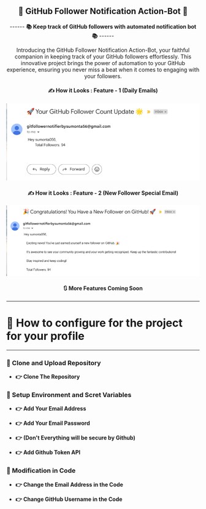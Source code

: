 <div align = "center">

## 🤖 GitHub Follower Notification Action-Bot 🤖

------ **📚 Keep track of GitHub followers with automated notification bot 📚** ------

Introducing the GitHub Follower Notification Action-Bot, your faithful companion in keeping track of your GitHub followers effortlessly. This innovative project brings the power of automation to your GitHub experience, ensuring you never miss a beat when it comes to engaging with your followers.

#### ✍️ **How it Looks : Feature - 1 (Daily Emails)**

![alt text](./assets/image.png)

#### ✍️ **How it Looks : Feature - 2 (New Follower Special Email)**

![alt text](./assets/image-1.png)

#### 🔃 More Features Coming Soon

<hr>
</div>

# 🌲 How to configure for the project for your profile

<hr>

### 🌲 Clone and Upload Repository

- **👉 Clone The Repository**

### 🌲 Setup Environment and Scret Variables

- **👉 Add Your Email Address**

- **👉 Add Your Email Password**

- **👉 (Don't Everything will be secure by Github)**

- **👉 Add Github Token API**

### 🌲 Modification in Code

- **👉 Change the Email Address in the Code**

- **👉 Change GitHub Username in the Code**
